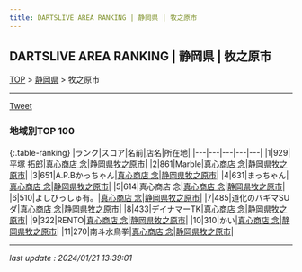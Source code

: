 ```yaml
---
title: DARTSLIVE AREA RANKING | 静岡県 | 牧之原市
---
```

## DARTSLIVE AREA RANKING | 静岡県 | 牧之原市

[TOP](/darts/rank/) > [静岡県](/darts/rank/静岡県/) > 牧之原市

___

<a href="https://twitter.com/share?ref_src=twsrc%5Etfw" data-text="DARTSLIVE AREA RANKING | 静岡県牧之原市" class="twitter-share-button" data-via="DARTSLIVE" data-hashtags="DARTSLIVE" data-related="DARTSLIVE" data-show-count="false">Tweet</a>

### 地域別TOP 100

{:.table-ranking}
|ランク|スコア|名前|店名|所在地|
|---|---|---|---|---|
|1|929|平塚 拓郎|<a href="https://search.dartslive.com/jp/shop/45e03e439d919d180d9b047a20a7ba1e">真心商店 念</a>|<a href="/darts/rank/静岡県/牧之原市">静岡県牧之原市</a>|
|2|861|Marble|<a href="https://search.dartslive.com/jp/shop/45e03e439d919d180d9b047a20a7ba1e">真心商店 念</a>|<a href="/darts/rank/静岡県/牧之原市">静岡県牧之原市</a>|
|3|651|A.P.Bかっちゃん|<a href="https://search.dartslive.com/jp/shop/45e03e439d919d180d9b047a20a7ba1e">真心商店 念</a>|<a href="/darts/rank/静岡県/牧之原市">静岡県牧之原市</a>|
|4|631|まっちゃん|<a href="https://search.dartslive.com/jp/shop/45e03e439d919d180d9b047a20a7ba1e">真心商店 念</a>|<a href="/darts/rank/静岡県/牧之原市">静岡県牧之原市</a>|
|5|614|真心商店 念|<a href="https://search.dartslive.com/jp/shop/45e03e439d919d180d9b047a20a7ba1e">真心商店 念</a>|<a href="/darts/rank/静岡県/牧之原市">静岡県牧之原市</a>|
|6|510|よしびっしゅ有。|<a href="https://search.dartslive.com/jp/shop/45e03e439d919d180d9b047a20a7ba1e">真心商店 念</a>|<a href="/darts/rank/静岡県/牧之原市">静岡県牧之原市</a>|
|7|485|道化のバギマSUダ|<a href="https://search.dartslive.com/jp/shop/45e03e439d919d180d9b047a20a7ba1e">真心商店 念</a>|<a href="/darts/rank/静岡県/牧之原市">静岡県牧之原市</a>|
|8|433|デイナマーTK|<a href="https://search.dartslive.com/jp/shop/45e03e439d919d180d9b047a20a7ba1e">真心商店 念</a>|<a href="/darts/rank/静岡県/牧之原市">静岡県牧之原市</a>|
|9|322|RENTO|<a href="https://search.dartslive.com/jp/shop/45e03e439d919d180d9b047a20a7ba1e">真心商店 念</a>|<a href="/darts/rank/静岡県/牧之原市">静岡県牧之原市</a>|
|10|310|かい|<a href="https://search.dartslive.com/jp/shop/45e03e439d919d180d9b047a20a7ba1e">真心商店 念</a>|<a href="/darts/rank/静岡県/牧之原市">静岡県牧之原市</a>|
|11|270|南斗水鳥拳|<a href="https://search.dartslive.com/jp/shop/45e03e439d919d180d9b047a20a7ba1e">真心商店 念</a>|<a href="/darts/rank/静岡県/牧之原市">静岡県牧之原市</a>|



___

_last update : 2024/01/21 13:39:01_


<script src="https://cdnjs.cloudflare.com/ajax/libs/jquery/3.6.1/jquery.min.js" integrity="sha512-aVKKRRi/Q/YV+4mjoKBsE4x3H+BkegoM/em46NNlCqNTmUYADjBbeNefNxYV7giUp0VxICtqdrbqU7iVaeZNXA==" crossorigin="anonymous" referrerpolicy="no-referrer"></script>
<script src="https://cdnjs.cloudflare.com/ajax/libs/jquery.tablesorter/2.31.3/js/jquery.tablesorter.min.js" integrity="sha512-qzgd5cYSZcosqpzpn7zF2ZId8f/8CHmFKZ8j7mU4OUXTNRd5g+ZHBPsgKEwoqxCtdQvExE5LprwwPAgoicguNg==" crossorigin="anonymous" referrerpolicy="no-referrer"></script>
<link rel="stylesheet" href="https://cdnjs.cloudflare.com/ajax/libs/jquery.tablesorter/2.31.3/css/theme.default.min.css" integrity="sha512-wghhOJkjQX0Lh3NSWvNKeZ0ZpNn+SPVXX1Qyc9OCaogADktxrBiBdKGDoqVUOyhStvMBmJQ8ZdMHiR3wuEq8+w==" crossorigin="anonymous" referrerpolicy="no-referrer" />
<script>
$(function() {
    $(".table-ranking").tablesorter({sortList:[[0, 0]]});
});
</script>

<script async src="https://platform.twitter.com/widgets.js" charset="utf-8"></script>